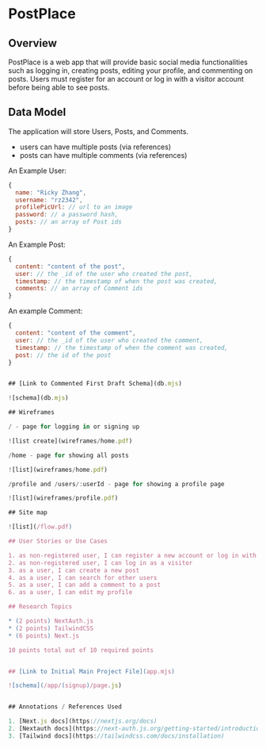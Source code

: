 # PostPlace

## Overview

PostPlace is a web app that will provide basic social media functionalities such as logging in, creating posts, editing your profile, and commenting on posts. Users must register for an account or log in with a visitor account before being able to see posts. 

## Data Model

The application will store Users, Posts, and Comments.

- users can have multiple posts (via references)
- posts can have multiple comments (via references)

An Example User:

```javascript
{
  name: "Ricky Zhang",
  username: "rz2342",
  profilePicUrl: // url to an image
  password: // a password hash,
  posts: // an array of Post ids
}
```

An Example Post:

```javascript
{
  content: "content of the post",
  user: // the _id of the user who created the post,
  timestamp: // the timestamp of when the post was created,
  comments: // an array of Comment ids
}
```

An example Comment:

```javascript
{
  content: "content of the comment",
  user: // the _id of the user who created the comment,
  timestamp: // the timestamp of when the comment was created,
  post: // the id of the post
}


## [Link to Commented First Draft Schema](db.mjs) 

![schema](db.mjs)

## Wireframes

/ - page for logging in or signing up

![list create](wireframes/home.pdf)

/home - page for showing all posts

![list](wireframes/home.pdf)

/profile and /users/:userId - page for showing a profile page

![list](wireframes/profile.pdf)

## Site map

![list](/flow.pdf)

## User Stories or Use Cases

1. as non-registered user, I can register a new account or log in with the site
2. as non-registered user, I can log in as a visitor
3. as a user, I can create a new post
4. as a user, I can search for other users
5. as a user, I can add a comment to a post
6. as a user, I can edit my profile

## Research Topics

* (2 points) NextAuth.js
* (2 points) TailwindCSS
* (6 points) Next.js

10 points total out of 10 required points


## [Link to Initial Main Project File](app.mjs) 

![schema](/app/(signup)/page.js)


## Annotations / References Used

1. [Next.js docs](https://nextjs.org/docs)
2. [Nextauth docs](https://next-auth.js.org/getting-started/introduction)
3. [Tailwind docs](https://tailwindcss.com/docs/installation)


